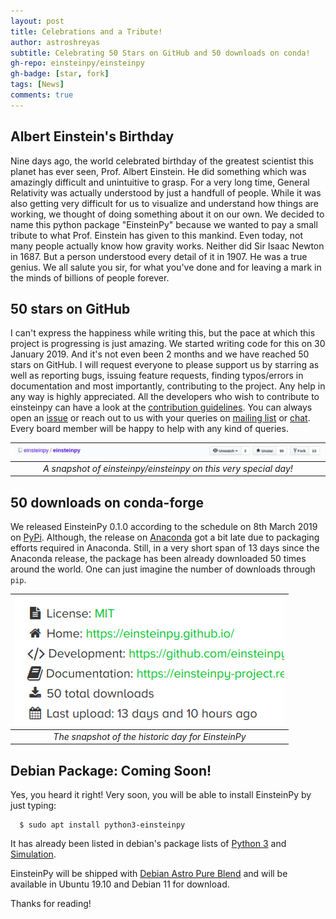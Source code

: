 ```yaml
---
layout: post
title: Celebrations and a Tribute!
author: astroshreyas
subtitle: Celebrating 50 Stars on GitHub and 50 downloads on conda!
gh-repo: einsteinpy/einsteinpy
gh-badge: [star, fork]
tags: [News]
comments: true
---
```


## Albert Einstein's Birthday

Nine days ago, the world celebrated birthday of the greatest scientist this planet has ever seen,
Prof. Albert Einstein. He did something which was amazingly difficult and unintuitive to grasp. For a very long time, General Relativity was actually understood by just a handfull of people. While it was also getting very difficult for us to visualize and understand how things are working, we thought of doing something about it on our own. We decided to name this python package "EinsteinPy" because we wanted to pay a small tribute to what Prof. Einstein has given to this mankind. Even today, not many people actually know how gravity works. Neither did Sir Isaac Newton in 1687. But a person understood every detail of it in 1907. He was a true genius. We all salute you sir, for what you've done and for leaving a mark in the minds of billions of people forever.

## 50 stars on GitHub

I can't express the happiness while writing this, but the pace at which this project is progressing is just amazing. We started writing code for this on 30 January 2019. And it's not even been 2 months and we have reached 50 stars on GitHub. I will request everyone to please support us by starring as well as reporting bugs, issuing feature requests, finding typos/errors in documentation and most importantly, contributing to the project. Any help in any way is highly appreciated. All the developers who wish to contribute to einsteinpy can have a look at the [contribution guidelines](https://github.com/einsteinpy/einsteinpy/blob/master/CONTRIBUTING.rst). You can always open an [issue](https://github.com/einsteinpy/einsteinpy/issues) or reach out to us with your queries on [mailing list](https://groups.io/g/einsteinpy-dev) or [chat](https://riot.im/app/#/room/#einsteinpy:matrix.org). Every board member will be happy to help with any kind of queries.

| ![](../img/blog3/github.png) |
|:--:|
| *A snapshot of einsteinpy/einsteinpy on this very special day!* |

## 50 downloads on conda-forge

We released EinsteinPy 0.1.0 according to the schedule on 8th March 2019 on [PyPi](https://pypi.org/project/einsteinpy/). Although, the release on [Anaconda](https://anaconda.org/conda-forge/einsteinpy) got a bit late due to packaging efforts required in Anaconda. Still, in a very short span of 13 days since the Anaconda release, the package has been already downloaded 50 times around the world. One can just imagine the number of downloads through `pip`.


| ![](../img/blog3/conda.png) |
|:--:|
| *The snapshot of the historic day for EinsteinPy* |


## Debian Package: Coming Soon!

Yes, you heard it right! Very soon, you will be able to install EinsteinPy by just typing:

```
  $ sudo apt install python3-einsteinpy
```

It has already been listed in debian's package lists of [Python 3](https://blends.debian.org/astro/tasks/python3) and [Simulation](https://blends.debian.org/astro/tasks/simulation).

EinsteinPy will be shipped with [Debian Astro Pure Blend](https://blends.debian.org/astro/) and will be available in Ubuntu 19.10 and Debian 11 for download.

Thanks for reading!
